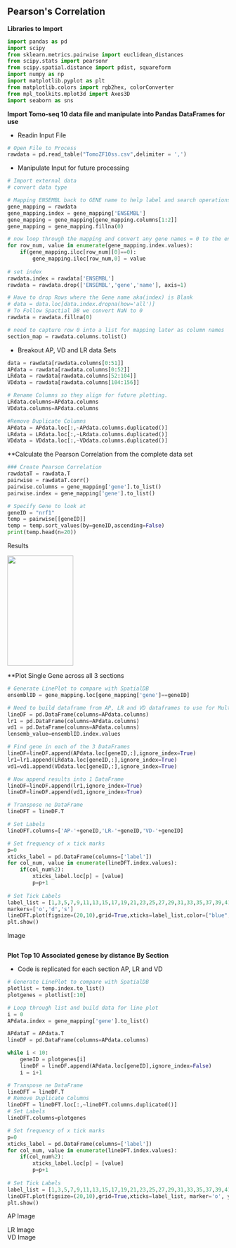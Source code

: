 ## Pearson's Correlation

**Libraries to Import**
```python
import pandas as pd
import scipy
from sklearn.metrics.pairwise import euclidean_distances
from scipy.stats import pearsonr
from scipy.spatial.distance import pdist, squareform
import numpy as np
import matplotlib.pyplot as plt
from matplotlib.colors import rgb2hex, colorConverter
from mpl_toolkits.mplot3d import Axes3D
import seaborn as sns
```

**Import Tomo-seq 10 data file and manipulate into Pandas DataFrames for use**
- Readin Input File

```python
# Open File to Process
rawdata = pd.read_table("TomoZF10ss.csv",delimiter = ',')
```

- Manipulate Input for future processing

```python
# Import external data
# convert data type

# Mapping ENSEMBL back to GENE name to help label and search operations 
gene_mapping = rawdata
gene_mapping.index = gene_mapping['ENSEMBL']
gene_mapping = gene_mapping[gene_mapping.columns[1:2]]
gene_mapping = gene_mapping.fillna(0)

# now loop through the mapping and convert any gene names = 0 to the ensemble
for row_num, value in enumerate(gene_mapping.index.values):
    if(gene_mapping.iloc[row_num][0]==0):
        gene_mapping.iloc[row_num,0] = value 
    
# set index
rawdata.index = rawdata['ENSEMBL'] 
rawdata = rawdata.drop(['ENSEMBL','gene','name'], axis=1)

# Have to drop Rows where the Gene name aka(index) is Blank
# data = data.loc[data.index.dropna(how='all')]
# To Follow Spactial DB we convert NaN to 0
rawdata = rawdata.fillna(0)

# need to capture row 0 into a list for mapping later as column names
section_map = rawdata.columns.tolist()
```
- Breakout AP, VD and LR data Sets

```python
data = rawdata[rawdata.columns[0:51]]
APdata = rawdata[rawdata.columns[0:52]]
LRdata = rawdata[rawdata.columns[52:104]]
VDdata = rawdata[rawdata.columns[104:156]]

# Rename Columns so they align for future plotting.
LRdata.columns=APdata.columns
VDdata.columns=APdata.columns

#Remove Duplicate Columns
APdata = APdata.loc[:,~APdata.columns.duplicated()]
LRdata = LRdata.loc[:,~LRdata.columns.duplicated()]
VDdata = VDdata.loc[:,~VDdata.columns.duplicated()]
```

**Calculate the Pearson Correlation from the complete data set
```python
### Create Pearson Correlation 
rawdataT = rawdata.T
pairwise = rawdataT.corr()
pairwise.columns = gene_mapping['gene'].to_list()
pairwise.index = gene_mapping['gene'].to_list()

# Specify Gene to look at
geneID = "nrf1"
temp = pairwise[[geneID]]
temp = temp.sort_values(by=geneID,ascending=False)
print(temp.head(n=20))
```
Results
<div><img src="P-Data.png" class="img-responsive" alt="" width="150" height="250"> </div>

**Plot Single Gene across all 3 sections
```python
# Generate LinePlot to compare with SpatialDB
ensemblID = gene_mapping.loc[gene_mapping['gene']==geneID]

# Need to build dataframe from AP, LR and VD dataframes to use for Multi-Line plot
lineDF = pd.DataFrame(columns=APdata.columns)
lr1 = pd.DataFrame(columns=APdata.columns)
vd1 = pd.DataFrame(columns=APdata.columns)
lensemb_value=ensemblID.index.values

# Find gene in each of the 3 DataFrames
lineDF=lineDF.append(APdata.loc[geneID,:],ignore_index=True)
lr1=lr1.append(LRdata.loc[geneID,:],ignore_index=True)
vd1=vd1.append(VDdata.loc[geneID,:],ignore_index=True)

# Now append results into 1 DataFrame
lineDF=lineDF.append(lr1,ignore_index=True)
lineDF=lineDF.append(vd1,ignore_index=True)

# Transpose ne DataFrame
lineDFT = lineDF.T

# Set Labels
lineDFT.columns=['AP-'+geneID,'LR-'+geneID,'VD-'+geneID]

# Set frequency of x tick marks
p=0
xticks_label = pd.DataFrame(columns=['label'])
for col_num, value in enumerate(lineDFT.index.values):
    if(col_num%2):
        xticks_label.loc[p] = [value]
        p=p+1
        
# Set Tick Labels        
label_list = [1,3,5,7,9,11,13,15,17,19,21,23,25,27,29,31,33,35,37,39,41,43,45,47,49,51]
markers=['o','d','s']
lineDFT.plot(figsize=(20,10),grid=True,xticks=label_list,color=["blue","green","red"],marker='o', ylabel="Expression Levels")
plt.show()
```
Image
<div><img src="LinePlot.png" class="img-responsive" alt=""> </div>

**Plot Top 10 Associated genese by distance By Section**
- Code is replicated for each section AP, LR and VD

```python
# Generate LinePlot to compare with SpatialDB
plotlist = temp.index.to_list()
plotgenes = plotlist[:10]

# Loop through list and build data for line plot
i = 0
APdata.index = gene_mapping['gene'].to_list()

APdataT = APdata.T
lineDF = pd.DataFrame(columns=APdata.columns)

while i < 10:
    geneID = plotgenes[i]
    lineDF = lineDF.append(APdata.loc[geneID],ignore_index=False)
    i = i+1    

# Transpose ne DataFrame
lineDFT = lineDF.T
# Remove Duplicate Columns
lineDFT = lineDFT.loc[:,~lineDFT.columns.duplicated()]
# Set Labels
lineDFT.columns=plotgenes

# Set frequency of x tick marks
p=0
xticks_label = pd.DataFrame(columns=['label'])
for col_num, value in enumerate(lineDFT.index.values):
    if(col_num%2):
        xticks_label.loc[p] = [value]
        p=p+1
        
# Set Tick Labels        
label_list = [1,3,5,7,9,11,13,15,17,19,21,23,25,27,29,31,33,35,37,39,41,43,45,47,49,51]
lineDFT.plot(figsize=(20,10),grid=True,xticks=label_list, marker='o', ylabel="Expression Levels",title="fgf17 Cluster Expression Levels on AP")
plt.show()
```
AP Image
<div><img src="APLinePlot.png" class="img-responsive" alt=""> </div>
LR Image
<div><img src="LRLinePlot.png" class="img-responsive" alt=""> </div>
VD Image
<div><img src="VDLinePlot.png" class="img-responsive" alt=""> </div>

